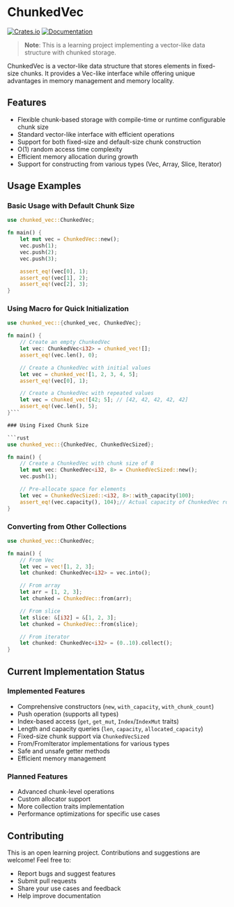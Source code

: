 # ChunkedVec

[![Crates.io](https://img.shields.io/crates/v/chunked_vec.svg)](https://crates.io/crates/chunked_vec)
[![Documentation](https://docs.rs/chunked_vec/badge.svg)](https://docs.rs/chunked_vec)

> **Note**: This is a learning project implementing a vector-like data structure with chunked storage.

ChunkedVec is a vector-like data structure that stores elements in fixed-size chunks. It provides a Vec-like interface while offering unique advantages in memory management and memory locality.

## Features

- Flexible chunk-based storage with compile-time or runtime configurable chunk size
- Standard vector-like interface with efficient operations
- Support for both fixed-size and default-size chunk construction
- O(1) random access time complexity
- Efficient memory allocation during growth
- Support for constructing from various types (Vec, Array, Slice, Iterator)

## Usage Examples

### Basic Usage with Default Chunk Size

```rust
use chunked_vec::ChunkedVec;

fn main() {
    let mut vec = ChunkedVec::new();
    vec.push(1);
    vec.push(2);
    vec.push(3);

    assert_eq!(vec[0], 1);
    assert_eq!(vec[1], 2);
    assert_eq!(vec[2], 3);
}
```

### Using Macro for Quick Initialization
```rust
use chunked_vec::{chunked_vec, ChunkedVec};

fn main() {
    // Create an empty ChunkedVec
    let vec: ChunkedVec<i32> = chunked_vec![];
    assert_eq!(vec.len(), 0);

    // Create a ChunkedVec with initial values
    let vec = chunked_vec![1, 2, 3, 4, 5];
    assert_eq!(vec[0], 1);

    // Create a ChunkedVec with repeated values
    let vec = chunked_vec![42; 5]; // [42, 42, 42, 42, 42]
    assert_eq!(vec.len(), 5);
}```

### Using Fixed Chunk Size

```rust
use chunked_vec::{ChunkedVec, ChunkedVecSized};

fn main() {
    // Create a ChunkedVec with chunk size of 8
    let mut vec: ChunkedVec<i32, 8> = ChunkedVecSized::new();
    vec.push(1);

    // Pre-allocate space for elements
    let vec = ChunkedVecSized::<i32, 8>::with_capacity(100);
    assert_eq!(vec.capacity(), 104);// Actual capacity of ChunkedVec rounds up to chunk size
}
```

### Converting from Other Collections

```rust
use chunked_vec::ChunkedVec;

fn main() {
    // From Vec
    let vec = vec![1, 2, 3];
    let chunked: ChunkedVec<i32> = vec.into();

    // From array
    let arr = [1, 2, 3];
    let chunked = ChunkedVec::from(arr);

    // From slice
    let slice: &[i32] = &[1, 2, 3];
    let chunked = ChunkedVec::from(slice);

    // From iterator
    let chunked: ChunkedVec<i32> = (0..10).collect();
}
```

## Current Implementation Status

### Implemented Features

- Comprehensive constructors (`new`, `with_capacity`, `with_chunk_count`)
- Push operation (supports all types)
- Index-based access (`get`, `get_mut`, `Index`/`IndexMut` traits)
- Length and capacity queries (`len`, `capacity`, `allocated_capacity`)
- Fixed-size chunk support via `ChunkedVecSized`
- From/FromIterator implementations for various types
- Safe and unsafe getter methods
- Efficient memory management

### Planned Features

- Advanced chunk-level operations
- Custom allocator support
- More collection traits implementation
- Performance optimizations for specific use cases

## Contributing

This is an open learning project. Contributions and suggestions are welcome! Feel free to:

- Report bugs and suggest features
- Submit pull requests
- Share your use cases and feedback
- Help improve documentation
```
